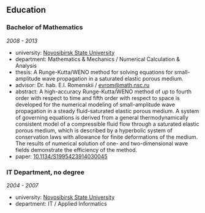 ## Education

### Bachelor of Mathematics
*2008 - 2013*
+ university: [Novosibirsk State University](https://nsu.ru)
+ department: Mathematics & Mechanics / Numerical Calculation & Analysis
+ thesis: A Runge-Kutta/WENO method for solving equations for small-amplitude wave propagation in a saturated elastic porous medium.
+ advisor: Dr. hab. E.I. Romenskii / evrom@math.nsc.ru
+ abstract:
A high-accuracy Runge-Kutta/WENO method of up to fourth order with
respect to time and fifth order with respect to space is developed for the
numerical modeling of small-amplitude wave propagation in a steady
fluid-saturated elastic porous medium. A system of governing equations is
derived from a general thermodynamically consistent model of a
compressible fluid flow through a saturated elastic porous medium, which is
described by a hyperbolic system of conservation laws with allowance for
finite deformations of the medium. The results of numerical solution of one-
and two-dimensional wave fields demonstrate the efficiency of the method.
+ paper: [10.1134/S1995423914030045](http://link.springer.com/article/10.1134/S1995423914030045)

### IT Department, no degree
*2004 - 2007*
+ university: [Novosibirsk State University](https://nsu.ru)
+ department: IT / Applied Informatics
